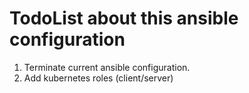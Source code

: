 # TodoList about this ansible configuration

1. Terminate current ansible configuration.
2. Add kubernetes roles (client/server)
